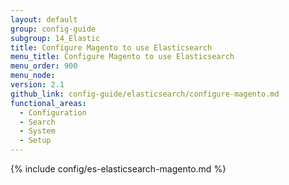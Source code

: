 ```yaml
---
layout: default
group: config-guide
subgroup: 14_Elastic
title: Configure Magento to use Elasticsearch
menu_title: Configure Magento to use Elasticsearch
menu_order: 900
menu_node:
version: 2.1
github_link: config-guide/elasticsearch/configure-magento.md
functional_areas:
  - Configuration
  - Search
  - System
  - Setup
---
```


{% include config/es-elasticsearch-magento.md %}
